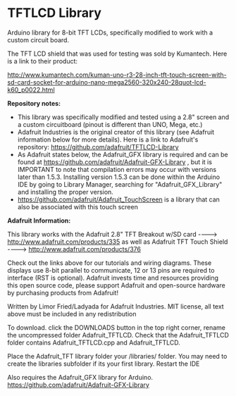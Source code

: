 # TFTLCD Library
Arduino library for 8-bit TFT LCDs, specifically modified to work with a custom circuit board.

The TFT LCD shield that was used for testing was sold by Kumantech. Here is a link to their product: 

http://www.kumantech.com/kuman-uno-r3-28-inch-tft-touch-screen-with-sd-card-socket-for-arduino-nano-mega2560-320x240-28quot-lcd-k60_p0022.html

**Repository notes:** 
- This library was specifically modified and tested using a 2.8" screen and a custom circuitboard (pinout is different than UNO, Mega, etc.)
- Adafruit Industries is the original creator of this library (see Adafruit information below for more details). Here is a link to Adafruit's repository: https://github.com/adafruit/TFTLCD-Library
- As Adafruit states below, the Adafruit_GFX library is required and can be found at https://github.com/adafruit/Adafruit-GFX-Library , but it is IMPORTANT to note that compilation errors may occur with versions later than 1.5.3. Installing version 1.5.3 can be done within the Arduino IDE by going to Library Manager, searching for "Adafruit_GFX_Library" and installing the proper version. 
- https://github.com/adafruit/Adafruit_TouchScreen is a library that can also be associated with this touch screen

**Adafruit Information:** 

This library works with the Adafruit 2.8" TFT Breakout w/SD card
  ----> http://www.adafruit.com/products/335
as well as Adafruit TFT Touch Shield
  ----> http://www.adafruit.com/products/376
 
Check out the links above for our tutorials and wiring diagrams.
These displays use 8-bit parallel to communicate, 12 or 13 pins are required
to interface (RST is optional).
Adafruit invests time and resources providing this open source code,
please support Adafruit and open-source hardware by purchasing
products from Adafruit!

Written by Limor Fried/Ladyada for Adafruit Industries.
MIT license, all text above must be included in any redistribution

To download. click the DOWNLOADS button in the top right corner, rename the uncompressed folder Adafruit_TFTLCD. Check that the Adafruit_TFTLCD folder contains Adafruit_TFTLCD.cpp and Adafruit_TFTLCD.

Place the Adafruit_TFT library folder your <arduinosketchfolder>/libraries/ folder. You may need to create the libraries subfolder if its your first library. Restart the IDE

Also requires the Adafruit_GFX library for Arduino. https://github.com/adafruit/Adafruit-GFX-Library
